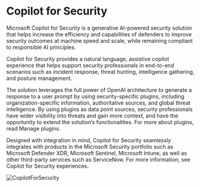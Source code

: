 # Copilot for Security

Microsoft Copilot for Security is a generative AI-powered security solution that helps increase the efficiency and capabilities of defenders to improve security outcomes at machine speed and scale, while remaining compliant to responsible AI principles.

Copilot for Security provides a natural language, assistive copilot experience that helps support security professionals in end-to-end scenarios such as incident response, threat hunting, intelligence gathering, and posture management.

The solution leverages the full power of OpenAI architecture to generate a response to a user prompt by using security-specific plugins, including organization-specific information, authoritative sources, and global threat intelligence. By using plugins as data point sources, security professionals have wider visibility into threats and gain more context, and have the opportunity to extend the solution’s functionalities. For more about plugins, read Manage plugins.

Designed with integration in mind, Copilot for Security seamlessly integrates with products in the Microsoft Security portfolio such as Microsoft Defender XDR, Microsoft Sentinel, Microsoft Intune, as well as other third-party services such as ServiceNow. For more information, see Copilot for Security experiences.

   ![CopilotForSecurity](https://learn.microsoft.com/en-us/security-copilot/media/security-copilot-diagram.png)
